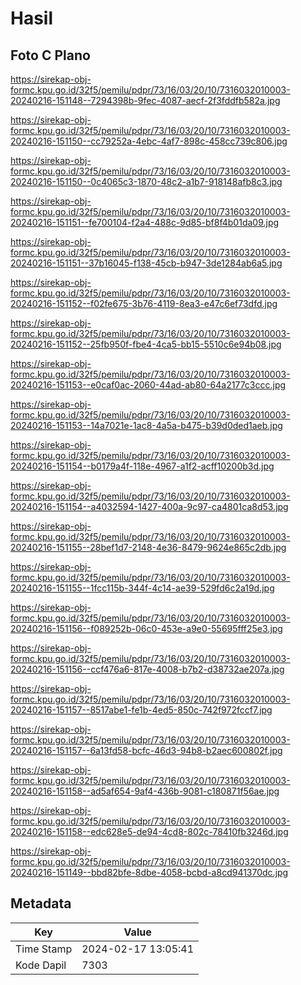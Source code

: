 # Hasil

## Foto C Plano

https://sirekap-obj-formc.kpu.go.id/32f5/pemilu/pdpr/73/16/03/20/10/7316032010003-20240216-151148--7294398b-9fec-4087-aecf-2f3fddfb582a.jpg

https://sirekap-obj-formc.kpu.go.id/32f5/pemilu/pdpr/73/16/03/20/10/7316032010003-20240216-151150--cc79252a-4ebc-4af7-898c-458cc739c806.jpg

https://sirekap-obj-formc.kpu.go.id/32f5/pemilu/pdpr/73/16/03/20/10/7316032010003-20240216-151150--0c4065c3-1870-48c2-a1b7-918148afb8c3.jpg

https://sirekap-obj-formc.kpu.go.id/32f5/pemilu/pdpr/73/16/03/20/10/7316032010003-20240216-151151--fe700104-f2a4-488c-9d85-bf8f4b01da09.jpg

https://sirekap-obj-formc.kpu.go.id/32f5/pemilu/pdpr/73/16/03/20/10/7316032010003-20240216-151151--37b16045-f138-45cb-b947-3de1284ab6a5.jpg

https://sirekap-obj-formc.kpu.go.id/32f5/pemilu/pdpr/73/16/03/20/10/7316032010003-20240216-151152--f02fe675-3b76-4119-8ea3-e47c6ef73dfd.jpg

https://sirekap-obj-formc.kpu.go.id/32f5/pemilu/pdpr/73/16/03/20/10/7316032010003-20240216-151152--25fb950f-fbe4-4ca5-bb15-5510c6e94b08.jpg

https://sirekap-obj-formc.kpu.go.id/32f5/pemilu/pdpr/73/16/03/20/10/7316032010003-20240216-151153--e0caf0ac-2060-44ad-ab80-64a2177c3ccc.jpg

https://sirekap-obj-formc.kpu.go.id/32f5/pemilu/pdpr/73/16/03/20/10/7316032010003-20240216-151153--14a7021e-1ac8-4a5a-b475-b39d0ded1aeb.jpg

https://sirekap-obj-formc.kpu.go.id/32f5/pemilu/pdpr/73/16/03/20/10/7316032010003-20240216-151154--b0179a4f-118e-4967-a1f2-acff10200b3d.jpg

https://sirekap-obj-formc.kpu.go.id/32f5/pemilu/pdpr/73/16/03/20/10/7316032010003-20240216-151154--a4032594-1427-400a-9c97-ca4801ca8d53.jpg

https://sirekap-obj-formc.kpu.go.id/32f5/pemilu/pdpr/73/16/03/20/10/7316032010003-20240216-151155--28bef1d7-2148-4e36-8479-9624e865c2db.jpg

https://sirekap-obj-formc.kpu.go.id/32f5/pemilu/pdpr/73/16/03/20/10/7316032010003-20240216-151155--1fcc115b-344f-4c14-ae39-529fd6c2a19d.jpg

https://sirekap-obj-formc.kpu.go.id/32f5/pemilu/pdpr/73/16/03/20/10/7316032010003-20240216-151156--f089252b-06c0-453e-a9e0-55695fff25e3.jpg

https://sirekap-obj-formc.kpu.go.id/32f5/pemilu/pdpr/73/16/03/20/10/7316032010003-20240216-151156--ccf476a6-817e-4008-b7b2-d38732ae207a.jpg

https://sirekap-obj-formc.kpu.go.id/32f5/pemilu/pdpr/73/16/03/20/10/7316032010003-20240216-151157--8517abe1-fe1b-4ed5-850c-742f972fccf7.jpg

https://sirekap-obj-formc.kpu.go.id/32f5/pemilu/pdpr/73/16/03/20/10/7316032010003-20240216-151157--6a13fd58-bcfc-46d3-94b8-b2aec600802f.jpg

https://sirekap-obj-formc.kpu.go.id/32f5/pemilu/pdpr/73/16/03/20/10/7316032010003-20240216-151158--ad5af654-9af4-436b-9081-c180871f56ae.jpg

https://sirekap-obj-formc.kpu.go.id/32f5/pemilu/pdpr/73/16/03/20/10/7316032010003-20240216-151158--edc628e5-de94-4cd8-802c-78410fb3246d.jpg

https://sirekap-obj-formc.kpu.go.id/32f5/pemilu/pdpr/73/16/03/20/10/7316032010003-20240216-151149--bbd82bfe-8dbe-4058-bcbd-a8cd941370dc.jpg


## Metadata

| Key        | Value               |
| ---------- | ------------------- |
| Time Stamp | 2024-02-17 13:05:41 |
| Kode Dapil | 7303                |



